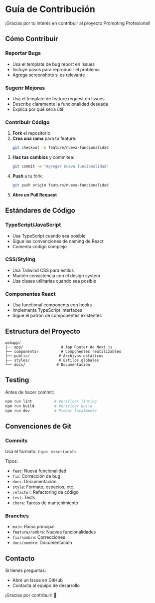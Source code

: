 # Guía de Contribución

¡Gracias por tu interés en contribuir al proyecto Prompting Profesional! 

## Cómo Contribuir

### Reportar Bugs
- Usa el template de bug report en Issues
- Incluye pasos para reproducir el problema
- Agrega screenshots si es relevante

### Sugerir Mejoras
- Usa el template de feature request en Issues
- Describe claramente la funcionalidad deseada
- Explica por qué sería útil

### Contribuir Código

1. **Fork** el repositorio
2. **Crea una rama** para tu feature:
   ```bash
   git checkout -b feature/nueva-funcionalidad
   ```
3. **Haz tus cambios** y commitea:
   ```bash
   git commit -m "Agregar nueva funcionalidad"
   ```
4. **Push** a tu fork:
   ```bash
   git push origin feature/nueva-funcionalidad
   ```
5. **Abre un Pull Request**

## Estándares de Código

### TypeScript/JavaScript
- Usa TypeScript cuando sea posible
- Sigue las convenciones de naming de React
- Comenta código complejo

### CSS/Styling
- Usa Tailwind CSS para estilos
- Mantén consistencia con el design system
- Usa clases utilitarias cuando sea posible

### Componentes React
- Usa functional components con hooks
- Implementa TypeScript interfaces
- Sigue el patrón de componentes existentes

## Estructura del Proyecto

```
webapp/
├── app/                 # App Router de Next.js
├── components/          # Componentes reutilizables
├── public/             # Archivos estáticos
├── styles/             # Estilos globales
└── docs/              # Documentación
```

## Testing

Antes de hacer commit:
```bash
npm run lint          # Verificar linting
npm run build         # Verificar build
npm run dev           # Probar localmente
```

## Convenciones de Git

### Commits
Usa el formato: `tipo: descripción`

Tipos:
- `feat`: Nueva funcionalidad
- `fix`: Corrección de bug
- `docs`: Documentación
- `style`: Formato, espacios, etc.
- `refactor`: Refactoring de código
- `test`: Tests
- `chore`: Tareas de mantenimiento

### Branches
- `main`: Rama principal
- `feature/nombre`: Nuevas funcionalidades
- `fix/nombre`: Correcciones
- `docs/nombre`: Documentación

## Contacto

Si tienes preguntas:
- Abre un Issue en GitHub
- Contacta al equipo de desarrollo

¡Gracias por contribuir! 🚀
